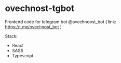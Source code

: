 # ovechnost-tgbot

Frontend code for telegram bot @ovechnoost_bot ( link: https://t.me/ovechnost_bot )

Stack:

- React
- SASS
- Typescript
